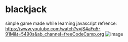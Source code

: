 # blackjack

simple game made while learning javascript
refrence: https://www.youtube.com/watch?v=jS4aFq5-91M&t=5490s&ab_channel=freeCodeCamp.org
![image](https://github.com/kvvin/blackjack/assets/78724550/63e3928d-a942-445a-a9cb-2afe150c9aab)

